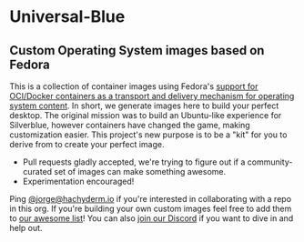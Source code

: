 # Universal-Blue
## Custom Operating System images based on Fedora

This is a collection of container images using Fedora's [support for OCI/Docker containers as a transport and delivery mechanism for operating system content](https://fedoraproject.org/wiki/Changes/OstreeNativeContainerStable). In short, we generate images here to build your perfect desktop. The original mission was to build an Ubuntu-like experience for Silverblue, however containers have changed the game, making customization easier. This project's new purpose is to be a "kit" for you to derive from to create your perfect image. 

- Pull requests gladly accepted, we're trying to figure out if a community-curated set of images can make something awesome.
- Experimentation encouraged!

Ping [@jorge@hachyderm.io](https://hachyderm.io/@jorge) if you're interested in collaborating with a repo in this org. If you're building your own custom images feel free to add them to [our awesome list](https://github.com/ublue-os/awesome-custom-images)! You can also [join our Discord](https://discord.gg/WEu6BdFEtp) if you want to dive in and help out.
